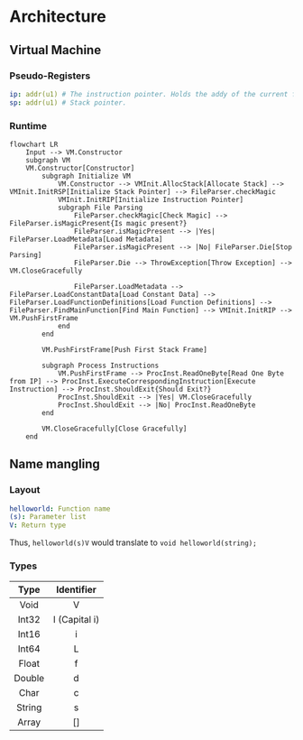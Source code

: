 # Architecture

## Virtual Machine

### Pseudo-Registers

```yaml
ip: addr(u1) # The instruction pointer. Holds the addy of the current function.
sp: addr(u1) # Stack pointer.
```

### Runtime

```mermaid
flowchart LR
    Input --> VM.Constructor
    subgraph VM
    VM.Constructor[Constructor]
        subgraph Initialize VM
            VM.Constructor --> VMInit.AllocStack[Allocate Stack] --> VMInit.InitRSP[Initialize Stack Pointer] --> FileParser.checkMagic
            VMInit.InitRIP[Initialize Instruction Pointer]
            subgraph File Parsing
                FileParser.checkMagic[Check Magic] --> FileParser.isMagicPresent{Is magic present?}
                FileParser.isMagicPresent --> |Yes| FileParser.LoadMetadata[Load Metadata]
                FileParser.isMagicPresent --> |No| FileParser.Die[Stop Parsing]
                FileParser.Die --> ThrowException[Throw Exception] --> VM.CloseGracefully

                FileParser.LoadMetadata --> FileParser.LoadConstantData[Load Constant Data] --> FileParser.LoadFunctionDefinitions[Load Function Definitions] --> FileParser.FindMainFunction[Find Main Function] --> VMInit.InitRIP --> VM.PushFirstFrame
            end
        end

        VM.PushFirstFrame[Push First Stack Frame]

        subgraph Process Instructions
            VM.PushFirstFrame --> ProcInst.ReadOneByte[Read One Byte from IP] --> ProcInst.ExecuteCorrespondingInstruction[Execute Instruction] --> ProcInst.ShouldExit{Should Exit?}
            ProcInst.ShouldExit --> |Yes| VM.CloseGracefully
            ProcInst.ShouldExit --> |No| ProcInst.ReadOneByte
        end

        VM.CloseGracefully[Close Gracefully]
    end
```

## Name mangling

### Layout

```yaml
helloworld: Function name
(s): Parameter list
V: Return type
```

Thus, `helloworld(s)V` would translate to `void helloworld(string);`

### Types

|  Type  |   Identifier   |
|:------:|:--------------:|
|  Void  |       V        |
| Int32  | I  (Capital i) |
| Int16  |       i        |
| Int64  |       L        |
| Float  |       f        |
| Double |       d        |
|  Char  |       c        |
| String |       s        |
|  Array |      []        |
